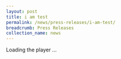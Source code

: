 ```yaml
---
layout: post
title: i am test
permalink: /news/press-releases/i-am-test/
breadcrumb: Press Releases
collection_name: news
---
```



<div class="section video">


<div style="">
<script type="text/javascript" src="https://www.evvochannel.tv/jwplayer7/jwplayer.js"></script><div id="4976B301BC72FFB55B9D53ADCA900E9C">Loading the player ...</div><script type="text/javascript">jwplayer.key="yZQCaeGpajGSFqDgOGIs2hEY5ugIiTnmdzTJ57lVyao=";jwplayer("4976B301BC72FFB55B9D53ADCA900E9C").setup({width: "640px",height: "360px",playlist: [{ image: "http://bitcast-a.v1.hkg1.bitgravity.com/evvomedia/minlaw/admin/default_324088349_admin_640x360_700k.jpg",sources: [ {file: "https://evvomedia.pc-s.cdn.bitgravity.com/cdn/_definst_/evvomedia/minlaw/admin/default_324088349_admin_640x360_700k.mp4/playlist.m3u8", }], }], });</script>

</div>

</div>

